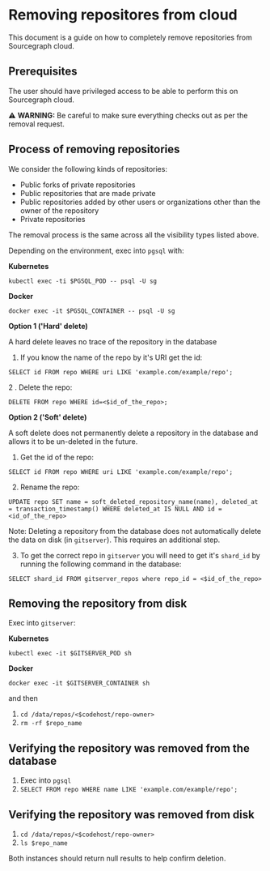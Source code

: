 # Removing repositores from cloud

This document is a guide on how to completely remove repositories from Sourcegraph cloud.

## Prerequisites

The user should have privileged access to be able to perform this on Sourcegraph cloud.

⚠️ **WARNING:** Be careful to make sure everything checks out as per the removal request.

## Process of removing repositories

We consider the following kinds of repositories:

- Public forks of private repositories
- Public repositories that are made private
- Public repositories added by other users or organizations other than the owner of the repository
- Private repositories

The removal process is the same across all the visibility types listed above.

Depending on the environment, exec into `pgsql` with:

**Kubernetes**

```
kubectl exec -ti $PGSQL_POD -- psql -U sg
```

**Docker**

```
docker exec -it $PGSQL_CONTAINER -- psql -U sg
```

**Option 1 ('Hard' delete)**

A hard delete leaves no trace of the repository in the database

1. If you know the name of the repo by it's URI get the id:

```
SELECT id FROM repo WHERE uri LIKE 'example.com/example/repo';
```

2 . Delete the repo:

```
DELETE FROM repo WHERE id=<$id_of_the_repo>;
```

**Option 2 ('Soft' delete)**

A soft delete does not permanently delete a repository in the database and allows it to be un-deleted in the future.

1. Get the id of the repo:

```
SELECT id FROM repo WHERE uri LIKE 'example.com/example/repo';
```

2. Rename the repo:

```
UPDATE repo SET name = soft_deleted_repository_name(name), deleted_at = transaction_timestamp() WHERE deleted_at IS NULL AND id = <id_of_the_repo>
```

Note: Deleting a repository from the database does not automatically delete the data on disk (in `gitserver`). This requires an additional step.

3. To get the correct repo in `gitserver` you will need to get it's `shard_id` by running the following command in the database:

```
SELECT shard_id FROM gitserver_repos where repo_id = <$id_of_the_repo>
```

## Removing the repository from disk

Exec into `gitserver`:

**Kubernetes**

```
kubectl exec -it $GITSERVER_POD sh
```

**Docker**

```
docker exec -it $GITSERVER_CONTAINER sh
```

and then

1. `cd /data/repos/<$codehost/repo-owner>`
1. `rm -rf $repo_name`

## Verifying the repository was removed from the database

1. Exec into `pgsql`
1. `SELECT FROM repo WHERE name LIKE 'example.com/example/repo';`

## Verifying the repository was removed from disk

1. `cd /data/repos/<$codehost/repo-owner>`
2. `ls $repo_name`

Both instances should return null results to help confirm deletion.
